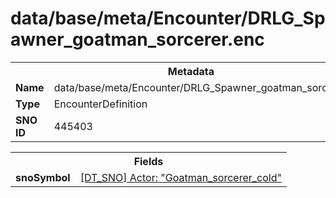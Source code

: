 <h1>data/base/meta/Encounter/DRLG_Spawner_goatman_sorcerer.enc</h1><table><tr><th colspan="100%">Metadata</th></tr><tr><td><b>Name</b></td><td>data/base/meta/Encounter/DRLG_Spawner_goatman_sorcerer.enc</td></tr><tr><td><b>Type</b></td><td>EncounterDefinition</td></tr><tr><td><b>SNO ID</b></td><td>445403</td></tr></table>

<table><tr><th colspan="100%">Fields</th></tr><tr><td><b>snoSymbol</b></td><td><a href="..\Actor\Goatman_sorcerer_cold.acr">[DT_SNO] Actor: "Goatman_sorcerer_cold"</a></td></tr></table>

